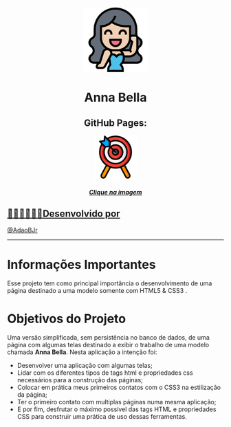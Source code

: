 <p align="center"><img width='150px' src='https://github.com/AdaoBJr/AnnaBella/blob/main/imagens/AnnaBella.png' />
<h1 align="center"> Anna Bella </h1>  </p>

<h2 align="center">GitHub Pages:</h2>
 
 <div align="center">
   <a href="https://adaobjr.github.io/AnnaBella/" target="_blank">
    <img width='100px' src='https://github.com/AdaoBJr/Portfolio/blob/master/src/images/README/cliqueAqui.png' target="_blank" />
 </div>
 
<h5 align="center">Clique na imagem</h5>

## 🧑🏻‍💻👩🏾‍💻Desenvolvido por

@[AdaoBJr](https://github.com/AdaoBJr)

---

# Informações Importantes

Esse projeto tem como principal importância o desenvolvimento de uma página destinado a uma modelo somente com HTML5 & CSS3 .

# Objetivos do Projeto

Uma versão simplificada, sem persistência no banco de dados, de uma página com algumas telas destinado a exibir o
  trabalho de uma modelo chamada **Anna Bella**. 
Nesta aplicação a intenção foi:
  - Desenvolver uma aplicação com algumas telas;
  - Lidar com os diferentes tipos de tags html e propriedades css necessários para a construção das páginas;
  - Colocar em prática meus primeiros contatos com o CSS3 na estilização da página;
  - Ter o primeiro contato com multiplas páginas numa mesma aplicação;
  - E por fim, desfrutar o máximo possível das tags HTML e propriedades CSS para construir uma prática de uso dessas ferramentas.
